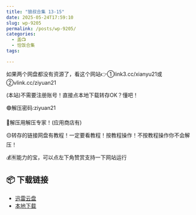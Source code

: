 ```yaml
---
title: "狼叔合集 13-15"
date: 2025-05-24T17:59:10
slug: wp-9205
permalink: /posts/wp-9205/
categories:
  - 盖📺
  - 恰饭合集
tags:

---
```


如果两个网盘都没有资源了，看这个网站👉①link3.cc/xianyu21或②vlink.cc/ziyuan21

(本站)不需要注册账号！直接点本地下载转存OK？懂吧！

🟢解压密码:ziyuan21

🔵解压用解压专家！(应用商店有)

🟡转存的链接网盘有教程！一定要看教程！按教程操作！不按教程操作你不会解压！

💰🈶能力的宝，可以点左下角赞赏支持一下网站运行

## 📦 下载链接
- [迅雷云盘](https://blziyuan21.com/pay-download/9205?key=ddf6b0b384&down_id=0)
- [本地下载](https://blziyuan21.com/pay-download/9205?key=ddf6b0b384&down_id=1)

